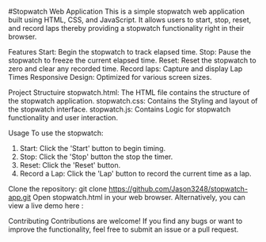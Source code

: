 #Stopwatch Web Application
This is a simple stopwatch web application built using HTML, CSS, and JavaScript. It allows users to start, stop, reset, and record laps thereby providing a  stopwatch functionality right in their browser.

Features
Start: Begin the stopwatch to track elapsed time.
Stop: Pause the stopwatch to freeze the current elapsed time.
Reset: Reset the stopwatch to zero and clear any recorded time.
Record laps: Capture and display Lap Times
Responsive Design: Optimized for various screen sizes.


Project Structuire
stopwatch.html: The HTML file contains the structure of the stopwatch application.
stopwatch.css: Contains the Styling and layout of the stopwatch interface.
stopwatch.js: Contains Logic for stopwatch functionality and user interaction.

Usage
To use the stopwatch:

1. Start: Click the 'Start' button to begin timing.
2. Stop: Click the 'Stop' button the stop the timer.
3. Reset: Click the 'Reset' button.
4. Record a Lap: Click the 'Lap' button to record the current time as a lap.

Clone the repository: git clone https://github.com/Jason3248/stopwatch-app.git
Open stopwatch.html in your web browser.
Alternatively, you can view a live demo here :




Contributing
Contributions are welcome! If you find any bugs or want to improve the functionality, feel free to submit an issue or a pull request.
